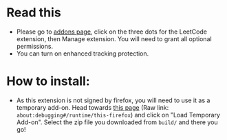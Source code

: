 # Read this
- Please go to [addons page](about:addons), click on the three dots for the LeetCode extension, then Manage extension. You will need to grant all optional permissions.
- You can turn on enhanced tracking protection.
# How to install:
- As this extension is not signed by firefox, you will need to use it as a temporary add-on. Head towards [this page](about:debugging#/runtime/this-firefox) (Raw link: `about:debugging#/runtime/this-firefox`) and click on "Load Temporary Add-on". Select the zip file you downloaded from `build/` and there you go!
